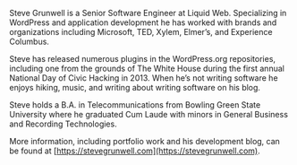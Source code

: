 Steve Grunwell is a Senior Software Engineer at Liquid Web. Specializing in WordPress and application development he has worked with brands and organizations including Microsoft, TED, Xylem, Elmer’s, and Experience Columbus.

Steve has released numerous plugins in the WordPress.org repositories, including one from the grounds of The White House during the first annual National Day of Civic Hacking in 2013. When he’s not writing software he enjoys hiking, music, and writing about writing software on his blog.

Steve holds a B.A. in Telecommunications from Bowling Green State University where he graduated Cum Laude with minors in General Business and Recording Technologies.

More information, including portfolio work and his development blog, can be found at [https://stevegrunwell.com](https://stevegrunwell.com).
